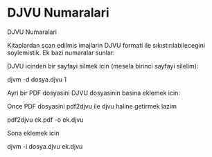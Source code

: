 # DJVU Numaralari

DJVU Numaralari

Kitaplardan scan edilmis imajlarin DJVU formati ile
sıkıstırılabilecegini soylemistik. Ek bazi numaralar sunlar:

DJVU icinden bir sayfayi silmek icin (mesela birinci sayfayi
silelim):

djvm -d dosya.djvu 1

Ayri bir PDF dosyasini DJVU dosyasinin
basina eklemek icin:

Once PDF dosyasini pdf2djvu ile djvu haline getirmek lazim

pdf2djvu ek.pdf -o ek.djvu

Sona eklemek icin

djvm -i dosya.djvu ek.djvu



